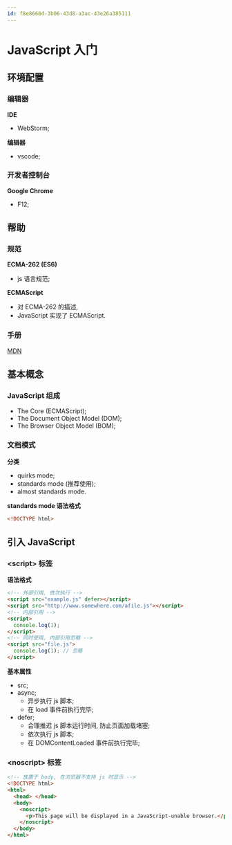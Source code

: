 ```yaml
---
id: f8e8668d-3b06-43d8-a3ac-43e26a385111
---
```


# JavaScript 入门

## 环境配置

### 编辑器

**IDE**

- WebStorm;

**编辑器**

- vscode;

### 开发者控制台

**Google Chrome**

- F12;

## 帮助

### 规范

**ECMA-262 (ES6)**

- js 语言规范;

**ECMAScript**

- 对 ECMA-262 的描述,
- JavaScript 实现了 ECMAScript.

### 手册

[MDN](https://developer.mozilla.org/en-US/docs/Web/JavaScript/Reference)

## 基本概念

### JavaScript 组成

- The Core (ECMAScript);
- The Document Object Model (DOM);
- The Browser Object Model (BOM);

### 文档模式

**分类**

- quirks mode;
- standards mode (推荐使用);
- almost standards mode.

**standards mode 语法格式**

```html
<!DOCTYPE html>
```

## 引入 JavaScript

### \<script\> 标签

**语法格式**

```html
<!-- 外部引用, 依次执行 -->
<script src="example.js" defer></script>
<script src="http://www.somewhere.com/afile.js"></script>
<!-- 内部引用 -->
<script>
  console.log(1);
</script>
<!-- 同时使用, 内部引用忽略 -->
<script src="file.js">
  console.log(1); // 忽略
</script>
```

**基本属性**

- src;
- async;
  - 异步执行 js 脚本;
  - 在 load 事件前执行完毕;
- defer;
  - 合理推迟 js 脚本运行时间, 防止页面加载堵塞;
  - 依次执行 js 脚本;
  - 在 DOMContentLoaded 事件前执行完毕;

### \<noscript\> 标签

```html
<!-- 放置于 body, 在浏览器不支持 js 时显示 -->
<!DOCTYPE html>
<html>
  <head> </head>
  <body>
    <noscript>
      <p>This page will be displayed in a JavaScript-unable browser.</p>
    </noscript>
  </body>
</html>
```
